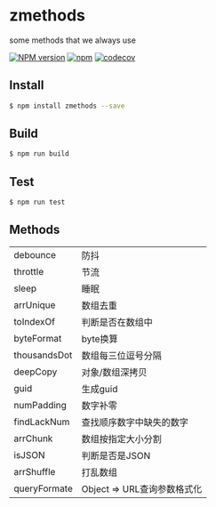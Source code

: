 # zmethods
some methods that we always use

[![NPM version][npm-image]][npm-url]
[![npm](https://img.shields.io/npm/dt/zmethods.svg)](https://www.npmjs.com/package/zmethods)
[![codecov](https://codecov.io/gh/klren0312/zutils/branch/master/graph/badge.svg)](https://codecov.io/gh/klren0312/zutils)

[npm-image]: https://img.shields.io/npm/v/zmethods.svg?style=flat-square
[npm-url]: https://npmjs.org/package/zmethods

## Install
```bash
$ npm install zmethods --save
```

## Build
```bash
$ npm run build
```

## Test
```bash
$ npm run test
```

## Methods

|||
|----|----|
|debounce|防抖|
|throttle|节流|
|sleep|睡眠|
|arrUnique|数组去重|
|toIndexOf|判断是否在数组中|
|byteFormat|byte换算|
|thousandsDot|数组每三位逗号分隔|
|deepCopy|对象/数组深拷贝|
|guid|生成guid|
|numPadding|数字补零|
|findLackNum|查找顺序数字中缺失的数字|
|arrChunk|数组按指定大小分割|
|isJSON|判断是否是JSON|
|arrShuffle|打乱数组|
|queryFormate|Object => URL查询参数格式化|
